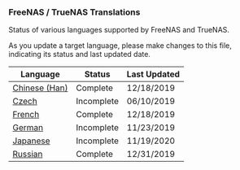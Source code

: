 ### FreeNAS / TrueNAS Translations

Status of various languages supported by FreeNAS and TrueNAS.

As you update a target language, please make changes to this file, indicating its status and last updated date.

| Language  | Status  |Last Updated|
| ------------ | ------------ |------------|
|[Chinese (Han)](zh-hans.po "Chinese (Han)")|Complete|12/18/2019|
|[Czech](cs.po "Czech")|Incomplete|06/10/2019|
|[French](fr.po "French")|Complete|12/18/2019|
|[German](de.po "German")|Incomplete|11/23/2019|
|[Japanese](jp.po "Japanese")|Incomplete|11/19/2020|
|[Russian](ru.po "Russian")|Complete|12/31/2019|
